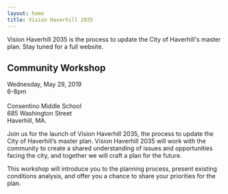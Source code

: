 ```yaml
---
layout: home
title: Vision Haverhill 2035
---
```


<section id="about">
	<p>Vision Haverhill 2035 is the process to update the City of Haverhill's master plan. Stay tuned for a full website.</p>
</section>

<section id="workshop">
	<h2>Community Workshop</h2>
	<p>Wednesday, May 29, 2019<br/>
		6-8pm<br/>
		<br/>
		Consentino Middle School<br/>
		685 Washington Street<br/>
		Haverhill, MA.
	</p>
	<p>Join us for the launch of Vision Haverhill 2035, the process to update the City of Haverhill’s master plan. Vision Haverhill 2035 will work with the community to create a shared understanding of issues and opportunities facing the city, and together we will craft a plan for the future. </p>
	<p>This workshop will introduce you to the planning process, present existing conditions analysis, and offer you a chance to share your priorities for the plan.</p>



	

</section>